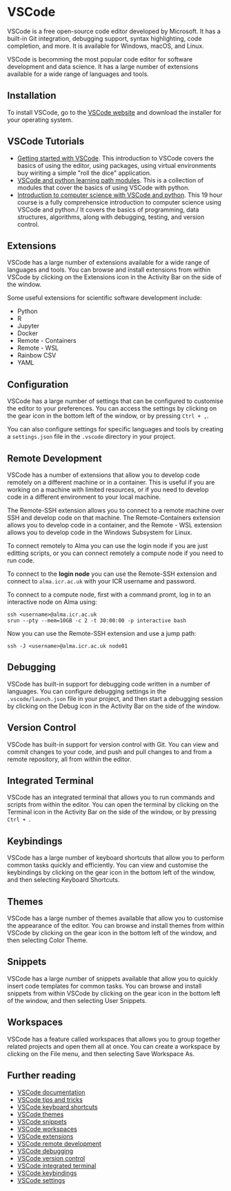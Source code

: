 # VSCode

VSCode is a free open-source code editor developed by Microsoft. It has a built-in Git integration, debugging support, syntax highlighting, code completion, and more. 
It is available for Windows, macOS, and Linux.

VSCode is becomming the most popular code editor for software development and data science. It has a large number of extensions available for a wide range of languages and tools.

## Installation
To install VSCode, go to the [VSCode website](https://code.visualstudio.com/) and download the installer for your operating system.

## VSCode Tutorials
- [Getting started with VSCode](https://code.visualstudio.com/docs/python/python-tutorial). This introduction to VSCode covers the basics of using the editor, using packages, using virtual environments buy wiriting a simple "roll the dice" application.
- [VSCode and python learning path modules](https://learn.microsoft.com/en-us/training/browse/?products=vs-code&terms=python). This is a collection of modules that cover the basics of using VSCode with python.
- [Introduction to computer science with VSCode and python](https://vscodeedu.com/courses/intro-to-python). This 19 hour course is a fully comprehensice introduction to computer science using VSCode and python./ It covers the basics of programming, data structures, algorithms, along with debugging, testing, and version control.


## Extensions
VSCode has a large number of extensions available for a wide range of languages and tools. You can browse and install extensions from within VSCode by clicking on the Extensions icon in the Activity Bar on the side of the window.

Some useful extensions for scientific software development include:
- Python
- R
- Jupyter
- Docker
- Remote - Containers
- Remote - WSL
- Rainbow CSV
- YAML

## Configuration
VSCode has a large number of settings that can be configured to customise the editor to your preferences. You can access the settings by clicking on the gear icon in the bottom left of the window, or by pressing `Ctrl + ,`.

You can also configure settings for specific languages and tools by creating a `settings.json` file in the `.vscode` directory in your project.

## Remote Development
VSCode has a number of extensions that allow you to develop code remotely on a different machine or in a container. This is useful if you are working on a machine with limited resources, or if you need to develop code in a different environment to your local machine.

The Remote-SSH extension allows you to connect to a remote machine over SSH and develop code on that machine. The Remote-Containers extension allows you to develop code in a container, and the Remote - WSL extension allows you to develop code in the Windows Subsystem for Linux.

To connect remotely to Alma you can use the login node if you are just editting scripts, or you can connect remotely a compute node if you need to run code.  

To connect to the **login node** you can use the Remote-SSH extension and connect to `alma.icr.ac.uk` with your ICR username and password.  

To connect to a compute node, first with a command promt, log in to an interactive node on Alma using:  
```
ssh <username>@alma.icr.ac.uk
srun --pty --mem=10GB -c 2 -t 30:00:00 -p interactive bash
```
Now you can use the Remote-SSH extension and use a jump path:
```
ssh -J <username>@alma.icr.ac.uk node01
```



## Debugging
VSCode has built-in support for debugging code written in a number of languages. You can configure debugging settings in the `.vscode/launch.json` file in your project, and then start a debugging session by clicking on the Debug icon in the Activity Bar on the side of the window.

## Version Control
VSCode has built-in support for version control with Git. You can view and commit changes to your code, and push and pull changes to and from a remote repository, all from within the editor.

## Integrated Terminal
VSCode has an integrated terminal that allows you to run commands and scripts from within the editor. You can open the terminal by clicking on the Terminal icon in the Activity Bar on the side of the window, or by pressing `Ctrl + `.

## Keybindings
VSCode has a large number of keyboard shortcuts that allow you to perform common tasks quickly and efficiently. You can view and customise the keybindings by clicking on the gear icon in the bottom left of the window, and then selecting Keyboard Shortcuts.

## Themes
VSCode has a large number of themes available that allow you to customise the appearance of the editor. You can browse and install themes from within VSCode by clicking on the gear icon in the bottom left of the window, and then selecting Color Theme.

## Snippets
VSCode has a large number of snippets available that allow you to quickly insert code templates for common tasks. You can browse and install snippets from within VSCode by clicking on the gear icon in the bottom left of the window, and then selecting User Snippets.

## Workspaces
VSCode has a feature called workspaces that allows you to group together related projects and open them all at once. You can create a workspace by clicking on the File menu, and then selecting Save Workspace As.

## Further reading
- [VSCode documentation](https://code.visualstudio.com/docs)
- [VSCode tips and tricks](https://code.visualstudio.com/docs/getstarted/tips-and-tricks)
- [VSCode keyboard shortcuts](https://code.visualstudio.com/shortcuts/keyboard-shortcuts-windows.pdf)
- [VSCode themes](https://vscodethemes.com/)
- [VSCode snippets](https://marketplace.visualstudio.com/items?itemName=abusaidm.html-snippets)
- [VSCode workspaces](https://code.visualstudio.com/docs/editor/multi-root-workspaces)
- [VSCode extensions](https://marketplace.visualstudio.com/vscode)
- [VSCode remote development](https://code.visualstudio.com/docs/remote/remote-overview)
- [VSCode debugging](https://code.visualstudio.com/docs/editor/debugging)
- [VSCode version control](https://code.visualstudio.com/docs/editor/versioncontrol)
- [VSCode integrated terminal](https://code.visualstudio.com/docs/editor/integrated-terminal)
- [VSCode keybindings](https://code.visualstudio.com/docs/getstarted/keybindings)
- [VSCode settings](https://code.visualstudio.com/docs/getstarted/settings)











